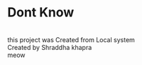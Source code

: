# Dont Know
<br>
this project was Created from Local system
<br>
Created by Shraddha khapra
<br>
meow